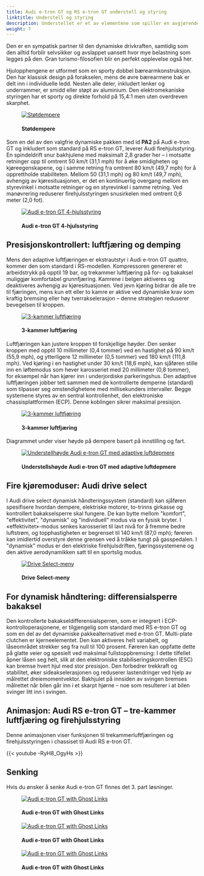 ```yaml
---
title: Audi e-tron GT og RS e-tron GT understell og styring
linktitle: Understell og styring
description: Understellet er et av elementene som spiller en avgjørende rolle for å forme den harmoniske helhetskarakteren til Audi e-tron GT quattro og RS e-tron GT.
weight: 7
---
```

  <!-- markdownlint-disable MD033 -->
Den er en sympatisk partner til den dynamiske drivkraften, samtidig som den alltid forblir selvsikker og avslappet uansett hvor mye belastning som legges på den. Gran turismo-filosofien blir en perfekt opplevelse også her.

Hjulopphengene er utformet som en sporty dobbel bærearmkonstruksjon. Den har klassisk design på forakselen, mens de øvre bærearmene bak er delt inn i individuelle ledd. Nesten alle deler, inkludert lenker og underrammer, er smidd eller støpt av aluminium. Den elektromekaniske styringen har et sporty og direkte forhold på 15,4:1 men uten overdreven skarphet.

<figure>
    <a href="https://media.electrichasgoneaudi.net/multimedia/models/e-tron-gt/drivetrain/suspension/suspensions1.jpg">
        <img src="https://media.electrichasgoneaudi.net/multimedia/models/e-tron-gt/drivetrain/suspension/suspensions1s.jpg"
        alt="Støtdempere" title="Støtdempere">
    </a>
    <figcaption><h4>Støtdempere</h4></figcaption>
</figure>

Som en del av den valgfrie dynamiske pakken med id **PA2** på Audi e-tron GT og inkludert som standard på RS e-tron GT, leverer Audi firehjulsstyring. En spindeldrift snur bakhjulene med maksimalt 2,8 grader her – i motsatte retninger opp til omtrent 50 km/t (31,1 mph) for å øke smidigheten og kjøreegenskapene, og i samme retning fra omtrent 80 km/t (49,7 mph) for å opprettholde stabiliteten. Mellom 50 (31,1 mph) og 80 km/t (49,7 mph), avhengig av kjøresituasjonen, er det en kontinuerlig overgang mellom en styrevinkel i motsatte retninger og en styrevinkel i samme retning. Ved manøvrering reduserer firehjulsstyringen snusirkelen med omtrent 0,6 meter (2,0 fot).

<figure>
    <a href="https://media.electrichasgoneaudi.net/multimedia/models/e-tron-gt/drivetrain/suspension/4wheelsteering.jpg">
        <img src="https://media.electrichasgoneaudi.net/multimedia/models/e-tron-gt/drivetrain/suspension/4wheelsteerings.jpg"
        alt="Audi e-tron GT 4-hjulsstyring" title="Audi e-tron GT 4-hjulsstyring">
    </a>
    <figcaption><h4>Audi e-tron GT 4-hjulsstyring</h4></figcaption>
</figure>

## Presisjonskontrollert: luftfjæring og demping

Mens den adaptive luftfjæringen er ekstrautstyr i Audi e-tron GT quattro, kommer den som standard i RS-modellen. Kompressoren genererer et arbeidstrykk på opptil 19 bar, og trekammer luftfjæring på for- og bakaksel muliggjør komfortabel grunnfjæring. Kamrene i belgen aktiveres og deaktiveres avhengig av kjøresituasjonen. Ved jevn kjøring bidrar de alle tre til fjæringen, mens kun ett eller to kamre er aktive ved dynamiske krav som kraftig bremsing eller høy tverrakselerasjon – denne strategien reduserer bevegelsen til kroppen.

<figure>
    <a href="https://media.electrichasgoneaudi.net/multimedia/models/e-tron-gt/drivetrain/suspension/suspension3.jpg">
        <img src="https://media.electrichasgoneaudi.net/multimedia/models/e-tron-gt/drivetrain/suspension/suspension3s.jpg"
        alt="3-kammer luftfjæring" title="3-kammer luftfjæring">
    </a>
    <figcaption><h4>3-kammer luftfjæring</h4></figcaption>
</figure>

Luftfjæringen kan justere kroppen til forskjellige høyder. Den senker kroppen med opptil 10 millimeter (0,4 tommer) ved en hastighet på 90 km/t (55,9 mph), og ytterligere 12 millimeter (0,5 tommer) ved 180 km/t (111,8 mph). Ved kjøring i en hastighet under 30 km/t (18,6 mph), kan sjåføren stille inn en løftemodus som hever karosseriet med 20 millimeter (0,8 tommer), for eksempel når han kjører inn i underjordiske parkeringshus. Den adaptive luftfjæringen jobber tett sammen med de kontrollerte demperne (standard) som tilpasser seg omstendighetene med millisekunders intervaller. Begge systemene styres av en sentral kontrollenhet, den elektroniske chassisplattformen (ECP). Denne koblingen sikrer maksimal presisjon.

<figure>
    <a href="https://media.electrichasgoneaudi.net/multimedia/models/e-tron-gt/drivetrain/suspension/suspension2.jpg">
        <img src="https://media.electrichasgoneaudi.net/multimedia/models/e-tron-gt/drivetrain/suspension/suspension2s.jpg"
        alt="3-kammer luftfjæring" title="3-kammer luftfjæring">
    </a>
    <figcaption><h4>3-kammer luftfjæring</h4></figcaption>
</figure>

Diagrammet under viser høyde på dempere basert på innstilling og fart.

<figure>
    <a href="https://media.electrichasgoneaudi.net/multimedia/models/e-tron-gt/drivetrain/suspension/ridelevel.png">
        <img src="https://media.electrichasgoneaudi.net/multimedia/models/e-tron-gt/drivetrain/suspension/ridelevels.png"
        alt="Understellhøyde Audi e-tron GT med adaptive luftdepmere" title="Understellhøyde Audi e-tron GT med adaptive luftdepmere">
    </a>
    <figcaption><h4>Understellshøyde Audi e-tron GT med adaptive luftdepmere</h4></figcaption>
</figure>

## Fire kjøremoduser: Audi drive select

I Audi drive select dynamisk håndteringssystem (standard) kan sjåføren spesifisere hvordan dempere, elektriske motorer, to-trinns girkasse og kontrollert bakakselsperre skal fungere. De kan bytte mellom "komfort", "effektivitet", "dynamisk" og "individuell" modus via en fysisk bryter. I «effektivitet»-modus senkes karosseriet til lavt nivå for å fremme bedre luftstrøm, og topphastigheten er begrenset til 140 km/t (87,0 mph); føreren kan imidlertid overstyre denne grensen ved å tråkke tungt på gasspedalen. I "dynamisk" modus er den elektriske firehjulsdriften, fjæringssystemene og den aktive aerodynamikken satt til en sportslig modus.

<figure>
    <a href="https://media.electrichasgoneaudi.net/multimedia/models/e-tron-gt/drivetrain/suspension/driveselect_1.jpg">
        <img src="https://media.electrichasgoneaudi.net/multimedia/models/e-tron-gt/drivetrain/suspension/driveselect_1s.jpg"
        alt="Drive Select-meny" title="Drive Select-meny">
    </a>
    <figcaption><h4>Drive Select-meny</h4></figcaption>
</figure>

## For dynamisk håndtering: differensialsperre bakaksel

Den kontrollerte bakakseldifferensialsperren, som er integrert i ECP-kontrolloperasjonene, er tilgjengelig som standard med RS e-tron GT og som en del av det dynamiske pakkealternativet med e-tron GT. Multi-plate clutchen er kjerneelementet. Den kan aktiveres helt variabelt, og låseområdet strekker seg fra null til 100 prosent. Føreren kan oppfatte dette på glatte veier og spesielt ved maksimal fullstoppbremsing: I dette tilfellet åpner låsen seg helt, slik at den elektroniske stabiliseringskontrollen (ESC) kan bremse hvert hjul med stor presisjon. Den forbedrer trekkraft og stabilitet, øker sideakselerasjonen og reduserer lastendringer ved hjelp av målrettet dreiemomentvektor. Bakhjulet på innsiden av svingen bremses målrettet når bilen går inn i et skarpt hjørne – noe som resulterer i at bilen svinger litt inn i svingen.

## Animasjon: Audi RS e-tron GT – tre-kammer luftfjæring og firehjulsstyring

Denne animasjonen viser funksjonen til trekammerluftfjæringen og firehjulsstyringen i chassiset til Audi RS e-tron GT.

{{< youtube -RyH8_OgyHs >}}


## Senking

Hvis du ønsker å senke Audi e-tron GT finnes det 3. part løsninger.

<figure>
    <a href="https://media.electrichasgoneaudi.net/multimedia/models/e-tron-gt/drivetrain/suspension/lowering1.jpg">
        <img src="https://media.electrichasgoneaudi.net/multimedia/models/e-tron-gt/drivetrain/suspension/lowering1s.jpg"
        alt="Audi e-tron GT with Ghost Links" title="Audi e-tron GT with Ghost Links">
    </a>
    <figcaption><h4>Audi e-tron GT with Ghost Links</h4></figcaption>
</figure>

<figure>
    <a href="https://media.electrichasgoneaudi.net/multimedia/models/e-tron-gt/drivetrain/suspension/lowering2.jpg">
        <img src="https://media.electrichasgoneaudi.net/multimedia/models/e-tron-gt/drivetrain/suspension/lowering2s.jpg"
        alt="Audi e-tron GT with Ghost Links" title="Audi e-tron GT with Ghost Links">
    </a>
    <figcaption><h4>Audi e-tron GT with Ghost Links</h4></figcaption>
</figure>

<figure>
    <a href="https://media.electrichasgoneaudi.net/multimedia/models/e-tron-gt/drivetrain/suspension/lowering3.jpg">
        <img src="https://media.electrichasgoneaudi.net/multimedia/models/e-tron-gt/drivetrain/suspension/lowering3s.jpg"
        alt="Audi e-tron GT with Ghost Links" title="Audi e-tron GT with Ghost Links">
    </a>
    <figcaption><h4>Audi e-tron GT with Ghost Links</h4></figcaption>
</figure>
